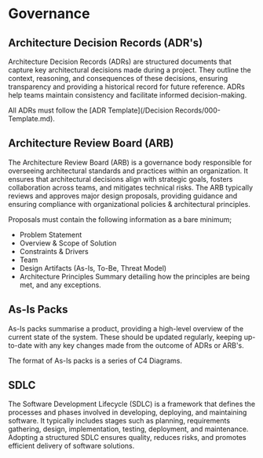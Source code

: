 # Governance

## Architecture Decision Records (ADR's)

Architecture Decision Records (ADRs) are structured documents that capture key architectural decisions made during a project. They outline the context, reasoning, and consequences of these decisions, ensuring transparency and providing a historical record for future reference. ADRs help teams maintain consistency and facilitate informed decision-making.

All ADRs must follow the [ADR Template](/Decision Records/000-Template.md).

## Architecture Review Board (ARB)

The Architecture Review Board (ARB) is a governance body responsible for overseeing architectural standards and practices within an organization. It ensures that architectural decisions align with strategic goals, fosters collaboration across teams, and mitigates technical risks. The ARB typically reviews and approves major design proposals, providing guidance and ensuring compliance with organizational policies & architectural principles.

Proposals must contain the following information as a bare minimum;

- Problem Statement
- Overview & Scope of Solution
- Constraints & Drivers
- Team
- Design Artifacts (As-Is, To-Be, Threat Model)
- Architecture Principles Summary detailing how the principles are being met, and any exceptions.

## As-Is Packs

As-Is packs summarise a product, providing a high-level overview of the current state of the system. These should be updated regularly, keeping up-to-date with any key changes made from the outcome of ADRs or ARB's.

The format of As-Is packs is a series of C4 Diagrams.

## SDLC

The Software Development Lifecycle (SDLC) is a framework that defines the processes and phases involved in developing, deploying, and maintaining software. It typically includes stages such as planning, requirements gathering, design, implementation, testing, deployment, and maintenance. Adopting a structured SDLC ensures quality, reduces risks, and promotes efficient delivery of software solutions.
